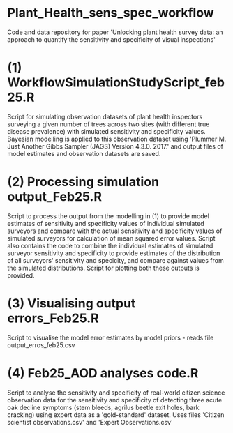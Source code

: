 # Plant_Health_sens_spec_workflow
Code and data repository for paper 'Unlocking plant health survey data: an approach to quantify the sensitivity and specificity of visual inspections'


# (1) WorkflowSimulationStudyScript_feb25.R
Script for simulating observation datasets of plant health inspectors surveying a given number of trees across two sites (with different true disease prevalence) with simulated sensitivity and specificity values.
Bayesian modelling is applied to this observation dataset using 'Plummer M. Just Another Gibbs Sampler (JAGS) Version 4.3.0. 2017.' and output files of model estimates and observation datasets are saved.

# (2) Processing simulation output_Feb25.R
Script to process the output from the modelling in (1) to provide model estimates of sensitivity and specificity values of individual simulated surveyors and compare with the actual sensitivity and specificity values
of simulated surveyors for calculation of mean squared error values.
Script also contains the code to combine the individual estimates of simulated surveyor sensitivity and specificity to provide estimates of the distribution of all surveyors' sensitivity and specicity, and compare against values
from the simulated distributions.
Script for plotting both these outputs is provided.

# (3) Visualising output errors_Feb25.R
Script to visualise the model error estimates by model priors - reads file output_erros_feb25.csv

# (4) Feb25_AOD analyses code.R
Script to analyse the sensitivity and specificity of real-world citizen science observation data for the sensitivity and specificity of detecting three acute oak decline symptoms (stem bleeds, agrilus beetle exit holes, bark cracking)
using expert data as a 'gold-standard' dataset. Uses files 'Citizen scientist observations.csv' and 'Expert Observations.csv'
